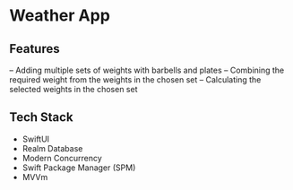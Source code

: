 # Weather App

## Features

– Adding multiple sets of weights with barbells and plates
–	Combining the required weight from the weights in the chosen set
–	Calculating the selected weights in the chosen set

## Tech Stack

- SwiftUI
- Realm Database
- Modern Concurrency
- Swift Package Manager (SPM)
- MVVm
